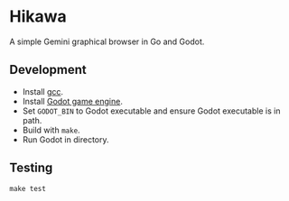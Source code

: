 # Hikawa

A simple Gemini graphical browser in Go and Godot.

## Development

- Install [gcc](https://jmeubank.github.io/tdm-gcc/).
- Install [Godot game engine](https://godotengine.org/).
- Set `GODOT_BIN` to Godot executable and ensure Godot executable is in path.
- Build with `make`.
- Run Godot in directory.

## Testing

```
make test
```